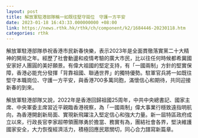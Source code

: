 ```yaml
---
layout: post
title: 解放軍駐港部隊稱一如既往堅守崗位　守護一方平安
date: 2023-01-18 16:43:33.000000000 +08:00
link: https://news.rthk.hk/rthk/ch/component/k2/1684446-20230118.htm
categories: rthk
---
```


解放軍駐港部隊恭祝香港市民新春快樂，表示2023年是全面貫徹落實黨二十大精神的開局之年。經歷了社會動盪和疫情考驗的廣大市民，比以往任何時候都希冀國安家好人團圓的美好願景。有偉大祖國的堅定支持，有「一國兩制」方針的堅實保障，香港必能充分發揮「背靠祖國、聯通世界」的獨特優勢。駐軍官兵將一如既往堅守本職崗位、守護一方平安，與香港700多萬同胞，滿懷信心和期待，共同迎接新春的到來。

解放軍駐港部隊又說，2022年是香港回歸祖國25周年，中共中央總書記、國家主席、中央軍委主席習近平親臨香港視察，為「一國兩制」偉大事業行穩致遠指明航向，為香港開創新局面、實現新飛躍注入堅定信心和強大力量。新一屆特區政府成立以來，行政長官李家超帶領團隊勇於擔當、務實有為，團結社會各界，堅決維護國家安全，大力恢復經濟活力，積極回應民眾關切，同心合力譜寫新篇章。
